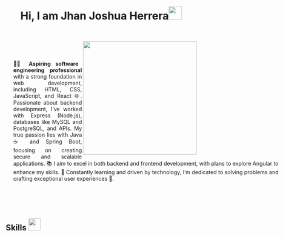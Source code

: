 <h1 align="center">Hi, I am Jhan Joshua Herrera<img src="https://media.giphy.com/media/hvRJCLFzcasrR4ia7z/giphy.gif" width="35"></h1>
<br>

<picture> <img align="right" src="https://github.com/7oSkaaa/7oSkaaa/blob/main/Images/Right_Side.gif?raw=true" width = 300px style="padding-top: 0px; margin-top: 0px"></picture>
<br>
<p with="500" style="text-align: justify; padding: 20px; width: 700px;">🧑‍💻 <strong>Aspiring software engineering professional</strong> with a strong foundation in web development, including HTML, CSS, JavaScript, and React 🌐. Passionate about backend development, I’ve worked with Express (Node.js), databases like MySQL and PostgreSQL, and APIs. My true passion lies with Java ☕ and Spring Boot, focusing on creating secure and scalable applications. 📚 I aim to excel in both backend and frontend development, with plans to explore Angular to enhance my skills. 🚀 Constantly learning and driven by technology, I’m dedicated to solving problems and crafting exceptional user experiences 🙌. </p>
<br><br>

<h2> Skills <img src = "https://media2.giphy.com/media/QssGEmpkyEOhBCb7e1/giphy.gif?cid=ecf05e47a0n3gi1bfqntqmob8g9aid1oyj2wr3ds3mg700bl&rid=giphy.gif" width = 32px> </h2>
